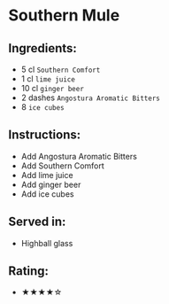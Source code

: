 # Southern Mule

## Ingredients:
- 5 cl `Southern Comfort`
- 1 cl `lime juice`
- 10 cl `ginger beer`
- 2 dashes `Angostura Aromatic Bitters`
- 8 `ice cubes`

## Instructions:
- Add Angostura Aromatic Bitters
- Add Southern Comfort
- Add lime juice
- Add ginger beer
- Add ice cubes

## Served in:
- Highball glass

## Rating:
- ★★★★☆